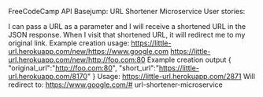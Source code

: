 FreeCodeCamp API Basejump: URL Shortener Microservice
User stories:

I can pass a URL as a parameter and I will receive a shortened URL in the JSON response.
When I visit that shortened URL, it will redirect me to my original link.
Example creation usage:
https://little-url.herokuapp.com/new/https://www.google.com
https://little-url.herokuapp.com/new/http://foo.com:80
Example creation output
{ "original_url":"http://foo.com:80", "short_url":"https://little-url.herokuapp.com/8170" }
Usage:
https://little-url.herokuapp.com/2871
Will redirect to:
https://www.google.com/# url-shortener-microservice
